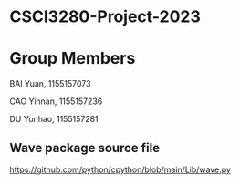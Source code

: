 # CSCI3280-Project-2023

# Group Members

BAI Yuan, 1155157073

CAO Yinnan, 1155157236

DU Yunhao, 1155157281


## Wave package source file
https://github.com/python/cpython/blob/main/Lib/wave.py
